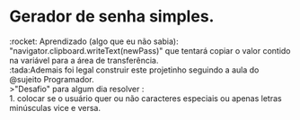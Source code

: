 <h1>Gerador de senha simples.</h1>
:rocket: Aprendizado (algo que eu não sabia):  "navigator.clipboard.writeText(newPass)" 
que tentará copiar o valor contido na variável  para a área de transferência.<br>
:tada:Ademais foi legal construir este projetinho seguindo a aula do @sujeito Programador. <br>
>"Desafio" para algum dia resolver :<br>
1. colocar se o usuário quer ou não caracteres especiais ou apenas letras minúsculas vice e versa. 
